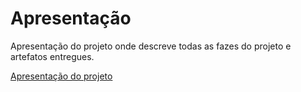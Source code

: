 # Apresentação

Apresentação do projeto onde descreve todas as fazes do projeto e artefatos entregues.

[Apresentação do projeto](https://youtu.be/FwyGODY2yJ8)
